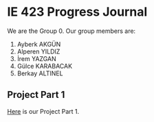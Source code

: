 # IE 423 Progress Journal

We are the Group 0. Our group members are:
1. Ayberk AKGÜN
2. Alperen YILDIZ
3. İrem YAZGAN
4. Gülce KARABACAK
5. Berkay ALTINEL

## Project Part 1
[Here](Homework_1_IE423.html) is our Project Part 1.
